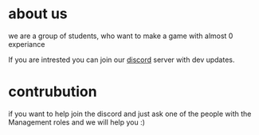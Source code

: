 # about us

we are a group of students, who want to make a game with almost 0 experiance 

If you are intrested you can join our [discord](https://discord.gg/3gNudcqhhh) server with dev updates.

# contrubution 
if you want to help join the discord and just ask one of the people with the Management roles and we will help you :) 


